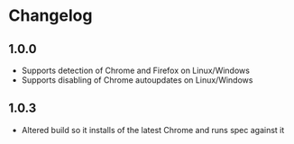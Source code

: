 # Changelog

## 1.0.0
*   Supports detection of Chrome and Firefox on Linux/Windows
*   Supports disabling of Chrome autoupdates on Linux/Windows

## 1.0.3
*   Altered build so it installs of the latest Chrome and runs spec against it